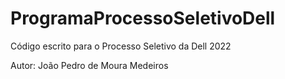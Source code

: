# ProgramaProcessoSeletivoDell
Código escrito para o Processo Seletivo da Dell 2022

Autor: João Pedro de Moura Medeiros

